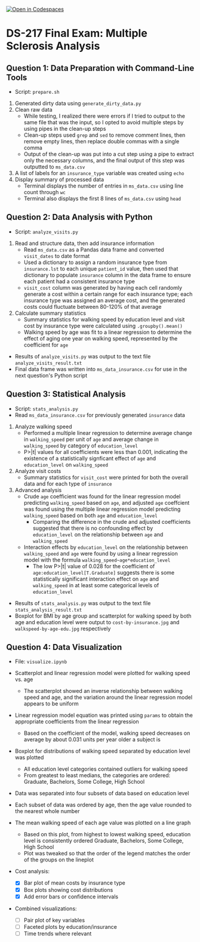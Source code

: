 [![Open in Codespaces](https://classroom.github.com/assets/launch-codespace-2972f46106e565e64193e422d61a12cf1da4916b45550586e14ef0a7c637dd04.svg)](https://classroom.github.com/open-in-codespaces?assignment_repo_id=16987533)
# DS-217 Final Exam: Multiple Sclerosis Analysis

## Question 1: Data Preparation with Command-Line Tools
- Script: `prepare.sh`
1. Generated dirty data using `generate_dirty_data.py`
2. Clean raw data
    - While testing, I realized there were errors if I tried to output to the same file that was the input, so I opted to avoid multiple steps by using pipes in the clean-up steps
    - Clean-up steps used `grep` and `sed` to remove comment lines, then remove empty lines, then replace double commas with a single comma
    - Output of the clean-up was put into a cut step using a pipe to extract only the necessary columns, and the final output of this step was outputted to `ms_data.csv`
3. A list of labels for an `insurance_type` variable was created using `echo`
4. Display summary of processed data
    - Terminal displays the number of entries in `ms_data.csv` using line count through `wc`
    - Terminal also displays the first 8 lines of `ms_data.csv` using `head`

## Question 2: Data Analysis with Python
- Script: `analyze_visits.py`
1. Read and structure data, then add insurance information
    - Read `ms_data.csv` as a Pandas data frame and converted `visit_dates` to date format
    - Used a dictionary to assign a random insurance type from `insurance.lst` to each unique `patient_id` value, then used that dictionary to populate `insurance` column in the data frame to ensure each patient had a consistent insurance type
    - `visit_cost` column was generated by having each cell randomly generate a cost within a certain range for each insurance type; each insurance type was assigned an average cost, and the generated costs could fluctuate between 80-120% of that average
2. Calculate summary statistics
    - Summary statistics for walking speed by education level and visit cost by insurance type were calculated using `.groupby().mean()`
    - Walking speed by age was fit to a linear regression to determine the effect of aging one year on walking speed, represented by the coefficient for `age`
- Results of `analyze_visits.py` was output to the text file `analyze_visits_result.txt`
- Final data frame was written into `ms_data_insurance.csv` for use in the next question's Python script

## Question 3: Statistical Analysis
- Script: `stats_analysis.py`
- Read `ms_data_insurance.csv` for previously generated `insurance` data
1. Analyze walking speed
    - Performed a multiple linear regression to determine average change in `walking_speed` per unit of `age` and average change in `walking_speed` by category of `education_level`
    - P>|t| values for all coefficients were less than 0.001, indicating the existence of a statistically signficant effect of `age` and `education_level` on `walking_speed`
2. Analyze visit costs
    - Summary statistics for `visit_cost` were printed for both the overall data and for each type of `insurance`
3. Advanced analysis
    - Crude `age` coefficient was found for the linear regression model predicting `walking_speed` based on `age`, and adjusted `age` coeffcient was found using the multiple linear regression model predicting `walking_speed` based on both `age` and `education_level`
        - Comparing the difference in the crude and adjusted coefficients suggested that there is no confounding effect by `education_level` on the relationship between `age` and `walking_speed`
    - Interaction effects by `education_level` on the relationship between `walking_speed` and `age` were found by using a linear regression model with the formula `walking_speed~age*education_level`
        - The low P>|t| value of 0.028 for the coefficient of `age:education_level[T.Graduate]` suggests there is some statistically significant interaction effect on `age` and `walking_speed` in at least some categorical levels of `education_level`
- Results of `stats_analysis.py` was output to the text file `stats_analysis_result.txt`
- Boxplot for BMI by age group and scatterplot for walking speed by both age and education level were output to `cost-by-insurance.jpg` and `walkspeed-by-age-edu.jpg` respectively

## Question 4: Data Visualization
- File: `visualize.ipynb`
- Scatterplot and linear regression model were plotted for walking speed vs. age
    - The scatterplot showed an inverse relationship between walking speed and age, and the variation around the linear regression model appears to be uniform
- Linear regression model equation was printed using `params` to obtain the appropriate coefficients from the linear regression
    - Based on the coefficient of the model, walking speed decreases on average by about 0.031 units per year older a subject is
- Boxplot for distributions of walking speed separated by education level was plotted
    - All education level categories contained outliers for walking speed
    - From greatest to least medians, the categories are ordered: Graduate, Bachelors, Some College, High School
- Data was separated into four subsets of data based on education level
- Each subset of data was ordered by age, then the age value rounded to the nearest whole number
- The mean walking speed of each age value was plotted on a line graph
    - Based on this plot, from highest to lowest walking speed, education level is consistently ordered Graduate, Bachelors, Some College, High School
    - Plot was tweaked so that the order of the legend matches the order of the groups on the lineplot

- Cost analysis:
   - [x] Bar plot of mean costs by insurance type
   - [x] Box plots showing cost distributions
   - [x] Add error bars or confidence intervals
- Combined visualizations:
   - [ ] Pair plot of key variables
   - [ ] Faceted plots by education/insurance
   - [ ] Time trends where relevant